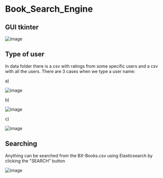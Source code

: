 # Book_Search_Engine

## GUI tkinter
![image](https://user-images.githubusercontent.com/93796754/197302894-cf17aee2-36e7-45b5-b1e4-3ad17d51f984.png)

## Type of user 
In data folder there is a csv with ratings from some specific users and a csv with all the users. There are 3 cases when we type a user name:

a)

![image](https://user-images.githubusercontent.com/93796754/197302935-a68a2a1c-ed1f-4873-bc3b-4e0d80961e1d.png)

b)

![image](https://user-images.githubusercontent.com/93796754/197302963-8953172b-265d-40fe-a8f3-c6a0bc4c990d.png)

c)

![image](https://user-images.githubusercontent.com/93796754/197302988-98e9799d-5658-4e10-b051-06cbf1389a07.png)


## Searching
Anything can be searched from the BX-Books.csv using Elasticsearch by clicking the "SEARCH" button 

![image](https://user-images.githubusercontent.com/93796754/197303045-34c3c740-8f5f-4e0b-9dfc-87e3dd970a5a.png)





